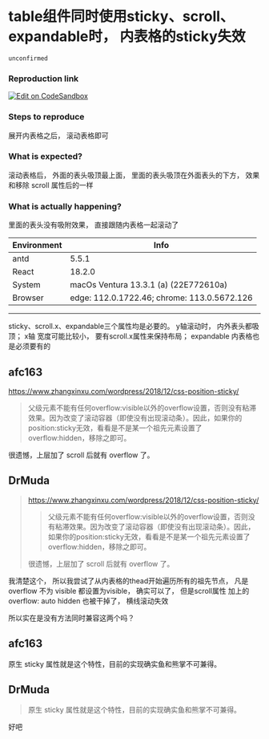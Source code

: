 # table组件同时使用sticky、scroll、expandable时， 内表格的sticky失效

`unconfirmed`

### Reproduction link

[![Edit on CodeSandbox](https://codesandbox.io/static/img/play-codesandbox.svg)](https://codesandbox.io/s/fast-butterfly-zt4q0v?file=/src/App.tsx)

### Steps to reproduce

展开内表格之后， 滚动表格即可

### What is expected?

滚动表格后， 外面的表头吸顶最上面， 里面的表头吸顶在外面表头的下方， 效果和移除 scroll 属性后的一样

### What is actually happening?

里面的表头没有吸附效果， 直接跟随内表格一起滚动了

| Environment | Info                                        |
| ----------- | ------------------------------------------- |
| antd        | 5.5.1                                       |
| React       | 18.2.0                                      |
| System      | macOs Ventura 13.3.1 (a) (22E772610a)       |
| Browser     | edge: 112.0.1722.46; chrome: 113.0.5672.126 |

---

sticky、scroll.x、expandable三个属性均是必要的。 y轴滚动时， 内外表头都吸顶； x轴 宽度可能比较小， 要有scroll.x属性来保持布局； expandable 内表格也是必须要有的

<!-- generated by ant-design-issue-helper. DO NOT REMOVE -->

## afc163

https://www.zhangxinxu.com/wordpress/2018/12/css-position-sticky/

> 父级元素不能有任何overflow:visible以外的overflow设置，否则没有粘滞效果。因为改变了滚动容器（即使没有出现滚动条）。因此，如果你的position:sticky无效，看看是不是某一个祖先元素设置了overflow:hidden，移除之即可。

很遗憾，上层加了 scroll 后就有 overflow 了。

## DrMuda

> https://www.zhangxinxu.com/wordpress/2018/12/css-position-sticky/
>
> > 父级元素不能有任何overflow:visible以外的overflow设置，否则没有粘滞效果。因为改变了滚动容器（即使没有出现滚动条）。因此，如果你的position:sticky无效，看看是不是某一个祖先元素设置了overflow:hidden，移除之即可。
>
> 很遗憾，上层加了 scroll 后就有 overflow 了。

我清楚这个， 所以我尝试了从内表格的thead开始遍历所有的祖先节点， 凡是overflow 不为 visible 都设置为visible， 确实可以了， 但是scroll属性 加上的 overflow: auto hidden 也被干掉了， 横线滚动失效

所以实在是没有方法同时兼容这两个吗？

## afc163

原生 sticky 属性就是这个特性，目前的实现确实鱼和熊掌不可兼得。

## DrMuda

> 原生 sticky 属性就是这个特性，目前的实现确实鱼和熊掌不可兼得。

好吧
